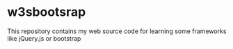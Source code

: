 # w3sbootsrap
This repository contains my web source code for learning some frameworks like jQuery.js or bootstrap
